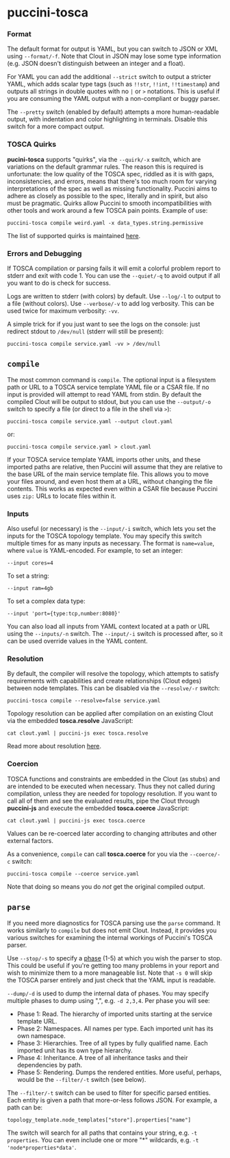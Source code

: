 puccini-tosca
=============

### Format

The default format for output is YAML, but you can switch to JSON or XML using `--format/-f`. Note
that Clout in JSON may lose some type information (e.g. JSON doesn't distinguish between an integer
and a float).

For YAML you can add the additional `--strict` switch to output a stricter YAML, which adds scalar
type tags (such as `!!str`, `!!int`, `!!timestamp`) and outputs all strings in double quotes with no
`|` or `>` notations. This is useful if you are consuming the YAML output with a non-compliant or
buggy parser.

The `--pretty` switch (enabled by default) attempts a more human-readable output, with indentation
and color highlighting in terminals. Disable this switch for a more compact output.

### TOSCA Quirks

**pucini-tosca** supports "quirks", via the `--quirk/-x` switch, which are variations on the default
grammar rules. The reason this is required is unfortunate: the low quality of the TOSCA spec,
riddled as it is with gaps, inconsistencies, and errors, means that there's too much room for
varying interpretations of the spec as well as missing functionality. Puccini aims to adhere as
closely as possible to the spec, literally and in spirit, but also must be pragmatic. Quirks allow
Puccini to smooth incompatibilities with other tools and work around a few TOSCA pain points.
Example of use:

    puccini-tosca compile weird.yaml -x data_types.string.permissive

The list of supported quirks is maintained [here](../tosca/QUIRKS.md).

### Errors and Debugging

If TOSCA compilation or parsing fails it will emit a colorful problem report to stderr and exit with
code 1. You can use the `--quiet/-q` to avoid output if all you want to do is check for success.

Logs are written to stderr (with colors) by default. Use `--log/-l` to output to a file (without
colors). Use `--verbose/-v` to add log verbosity. This can be used twice for maximum verbosity:
`-vv`.

A simple trick for if you just want to see the logs on the console: just redirect stdout to
`/dev/null` (stderr will still be present):

    puccini-tosca compile service.yaml -vv > /dev/null


`compile`
---------

The most common command is `compile`. The optional input is a filesystem path or URL to a TOSCA
service template YAML file or a CSAR file. If no input is provided will attempt to read YAML
from stdin. By default the compiled Clout will be output to stdout, but you can use the
`--output/-o` switch to specify a file (or direct to a file in the shell via `>`):

    puccini-tosca compile service.yaml --output clout.yaml

or:

    puccini-tosca compile service.yaml > clout.yaml

If your TOSCA service template YAML imports other units, and these imported paths are relative,
then Puccini will assume that they are relative to the base URL of the main service template file.
This allows you to move your files around, and even host them at a URL, without changing the file
contents. This works as expected even within a CSAR file because Puccini uses `zip:` URLs to locate
files within it.

### Inputs

Also useful (or necessary) is the `--input/-i` switch, which lets you set the inputs for the TOSCA
topology template. You may specify this switch multiple times for as many inputs as necessary.
The format is `name=value`, where `value` is YAML-encoded. For example, to set an integer:

    --input cores=4

To set a string:

    --input ram=4gb

To set a complex data type:

    --input 'port={type:tcp,number:8080}'

You can also load all inputs from YAML context located at a path or URL using the `--inputs/-n`
switch. The `--input/-i` switch is processed after, so it can be used override values in the YAML
content.

### Resolution

By default, the compiler will resolve the topology, which attempts to satisfy requirements with
capabilities and create relationships (Clout edges) between node templates. This can be disabled
via the `--resolve/-r` switch:

    puccini-tosca compile --resolve=false service.yaml

Topology resolution can be applied after compilation on an existing Clout via the embedded
**tosca.resolve** JavaScript:

    cat clout.yaml | puccini-js exec tosca.resolve
    
Read more about resolution [here](../tosca/compiler/RESOLUTION.md).

### Coercion

TOSCA functions and constraints are embedded in the Clout (as stubs) and are intended to be executed
when necessary. Thus they not called during compilation, unless they are needed for topology
resolution. If you want to call all of them and see the evaluated results, pipe the Clout through
**puccini-js** and execute the embedded **tosca.coerce** JavaScript: 

    cat clout.yaml | puccini-js exec tosca.coerce

Values can be re-coerced later according to changing attributes and other external factors.

As a convenience, `compile` can call **tosca.coerce** for you via the `--coerce/-c` switch:

    puccini-tosca compile --coerce service.yaml

Note that doing so means you do *not* get the original compiled output.
 

`parse`
-------

If you need more diagnostics for TOSCA parsing use the `parse` command. It works similarly to
`compile` but does not emit Clout. Instead, it provides you various switches for examining the
internal workings of Puccini's TOSCA parser.

Use `--stop/-s` to specify a [phase](../tosca/parser/) (1-5) at which you wish the parser to stop.
This could be useful if you're getting too many problems in your report and wish to minimize them to
a more manageable list. Note that `-s 0` will skip the TOSCA parser entirely and just check that the
YAML input is readable.

`--dump/-d` is used to dump the internal data of phases. You may specify multiple phases to dump
using ",", e.g. `-d 2,3,4`. Per phase you will see:

* Phase 1: Read. The hierarchy of imported units starting at the service template URL.
* Phase 2: Namespaces. All names per type. Each imported unit has its own namespace.
* Phase 3: Hierarchies. Tree of all types by fully qualified name. Each imported unit has its own
  type hierarchy.
* Phase 4: Inheritance. A tree of all inheritance tasks and their dependencies by path.  
* Phase 5: Rendering. Dumps the rendered entities.
  More useful, perhaps, would be the `--filter/-t` switch (see below).

The `--filter/-t` switch can be used to filter for specific parsed entities. Each entity is given a
path that more-or-less follows JSON. For example, a path can be:

    topology_template.node_templates["store"].properties["name"]

The switch will search for all paths that contains your string, e.g. `-t properties`. You can even
include one or more "*" wildcards, e.g. `-t 'node*properties*data'`.
